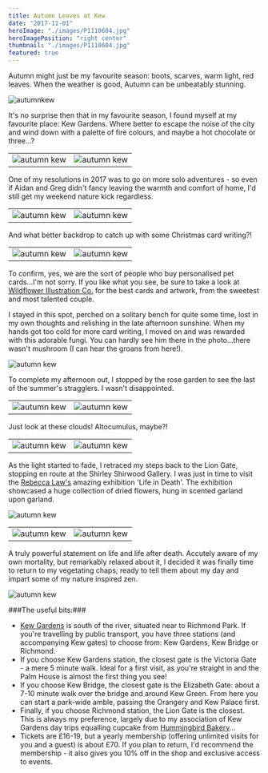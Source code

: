 ```yaml
---
title: Autumn Leaves at Kew
date: "2017-11-01"
heroImage: "./images/P1110604.jpg"
heroImagePosition: "right center"
thumbnail: "./images/P1110604.jpg"
featured: true
---
```


Autumn might just be my favourite season: boots, scarves, warm light, red leaves. When the weather is good, Autumn can be unbeatably stunning.

![autumnkew](./images/P1110491.jpg)

It's no surprise then that in my favourite season, I found myself at my favourite place: Kew Gardens. Where better to escape the noise of the city and wind down with a palette of fire colours, and maybe a hot chocolate or three...?

|  |  |
| --- | --- |
| ![autumn kew](./images/P1110559.jpg) | ![autumn kew](./images/P1110498.jpg)


One of my resolutions in 2017 was to go on more solo adventures - so even if Aidan and Greg didn't fancy leaving the warmth and comfort of home, I'd still get my weekend nature kick regardless.

|  |  |
| --- | --- |
| ![autumn kew](./images/P1110511.jpg) | ![autumn kew](./images/P1110515.jpg)

And what better backdrop to catch up with some Christmas card writing?!

|  |  |
| --- | --- |
| ![autumn kew](./images/P1110577.jpg) | ![autumn kew](./images/P1110571.jpg)

To confirm, yes, we are the sort of people who buy personalised pet cards...I'm not sorry. If you like what you see, be sure to take a look at [Wildflower Illustration Co.](https://www.wildflowerillustrationco.com/) for the best cards and artwork, from the sweetest and most talented couple.

I stayed in this spot, perched on a solitary bench for quite some time, lost in my own thoughts and relishing in the late afternoon sunshine. When my hands got too cold for more card writing, I moved on and was rewarded with this adorable fungi. You can hardly see him there in the photo...there wasn't mushroom (I can hear the groans from here!).

![autumn kew](./images/P1110552.jpg)

To complete my afternoon out, I stopped by the rose garden to see the last of the summer's stragglers. I wasn't disappointed.

|  |  |
| --- | --- |
| ![autumn kew](./images/P1110583.jpg) | ![autumn kew](./images/P1110595.jpg)

Just look at these clouds! Altocumulus, maybe?!

|  |  |
| --- | --- |
| ![autumn kew](./images/P1110596.jpg) | ![autumn kew](./images/P1110591.jpg)

As the light started to fade, I retraced my steps back to the Lion Gate, stopping en route at the Shirley Shirwood Gallery. I was just in time to visit the [Rebecca Law's](https://www.rebeccalouiselaw.com/) amazing exhibition 'Life in Death'. The exhibition showcased a huge collection of dried flowers, hung in scented garland upon garland.

![autumn kew](./images/P1110635.jpg)

|  |  |
| --- | --- |
| ![autumn kew](./images/P1110617.jpg) | ![autumn kew](./images/P1110624.jpg)

A truly powerful statement on life and life after death. Accutely aware of my own mortality, but remarkably relaxed about it, I decided it was finally time to return to my vegetating chaps; ready to tell them about my day and impart some of my nature inspired zen.

![autumn kew](./images/P1110613.jpg)

###The useful bits:###
- [Kew Gardens](https://www.kew.org/kew-gardens/plan-your-visit-to-kew-gardens/getting-here) is south of the river, situated near to Richmond Park. If you're travelling by public transport, you have three stations (and accompanying Kew gates) to choose from: Kew Gardens, Kew Bridge or Richmond.
- If you choose Kew Gardens station, the closest gate is the Victoria Gate - a mere 5 minute walk. Ideal for a first visit, as you're straight in and the Palm House is almost the first thing you see!
- If you choose Kew Bridge, the closest gate is the Elizabeth Gate: about a 7-10 minute walk over the bridge and around Kew Green. From here you can start a park-wide amble, passing the Orangery and Kew Palace first.
- Finally, if you choose Richmond station, the Lion Gate is the closest. This is always my preference, largely due to my association of Kew Gardens day trips equalling cupcake from [Hummingbird Bakery](https://hummingbirdbakery.com/)...
- Tickets are £16-19, but a yearly membership (offering unlimited visits for you and a guest) is about £70. If you plan to return, I'd recommend the membership - it also gives you 10% off in the shop and exclusive access to events.